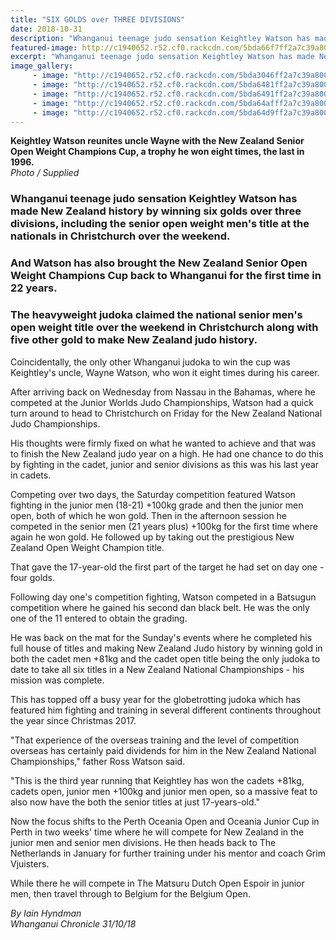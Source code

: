 ```yaml
---
title: "SIX GOLDS over THREE DIVISIONS"
date: 2018-10-31
description: "Whanganui teenage judo sensation Keightley Watson has made NZ history by winning six golds over three divisions..."
featured-image: http://c1940652.r52.cf0.rackcdn.com/5bda66f7ff2a7c39a8000220/with-cup.290-jpg.jpg
excerpt: "Whanganui teenage judo sensation Keightley Watson has made New Zealand history by winning six golds over three divisions"
image_gallery:
     - image: "http://c1940652.r52.cf0.rackcdn.com/5bda3046ff2a7c39a80001fe/Keighley-1st-in-history-CHRON-31-oct.jpg"
     - image: "http://c1940652.r52.cf0.rackcdn.com/5bda6481ff2a7c39a800020a/1.jpg"
     - image: "http://c1940652.r52.cf0.rackcdn.com/5bda6491ff2a7c39a800020c/8.jpg"
     - image: "http://c1940652.r52.cf0.rackcdn.com/5bda64afff2a7c39a800020e/16.jpg"
     - image: "http://c1940652.r52.cf0.rackcdn.com/5bda64d9ff2a7c39a8000212/17.jpg"
---
```


<p><strong>Keightley Watson reunites uncle Wayne with the New Zealand Senior Open Weight Champions Cup, a trophy he won eight times, the last in 1996.<br /></strong><em>Photo / Supplied</em></p>
<h3 class="element element-paragraph">Whanganui teenage judo sensation Keightley Watson has made New Zealand history by winning six golds over three divisions, including the senior open weight men's title at the nationals in Christchurch over the weekend.</h3>
<h3 class="element element-paragraph">And Watson has also brought the New Zealand Senior Open Weight Champions Cup back to Whanganui for the first time in 22 years.</h3>
<h3 class="element element-paragraph">The heavyweight judoka claimed the national senior men's open weight title over the weekend in Christchurch along with five other gold to make New Zealand judo history.</h3>
<p class="element element-paragraph">Coincidentally, the only other Whanganui judoka to win the cup was Keightley's uncle, Wayne Watson, who won it eight times during his career.</p>
<p class="element element-paragraph">After arriving back on Wednesday from Nassau in the Bahamas, where he competed at the Junior Worlds Judo Championships, Watson had a quick turn around to head to Christchurch on Friday for the New Zealand National Judo Championships.</p>
<p class="element element-paragraph">His thoughts were firmly fixed on what he wanted to achieve and that was to finish the New Zealand judo year on a high. He had one chance to do this by fighting in the cadet, junior and senior divisions as this was his last year in cadets.</p>
<p class="element element-paragraph">Competing over two days, the Saturday competition featured Watson fighting in the junior men (18-21) +100kg grade and then the junior men open, both of which he won gold. Then in the afternoon session he competed in the senior men (21 years plus) +100kg for the first time where again he won gold. He followed up by taking out the prestigious New Zealand Open Weight Champion title.</p>
<p class="element element-paragraph">That gave the 17-year-old the first part of the target he had set on day one - four golds.</p>
<p class="element element-paragraph">Following day one's competition fighting, Watson competed in a Batsugun competition where he gained his second dan black belt. He was the only one of the 11 entered to obtain the grading.</p>
<p class="element element-paragraph">He was back on the mat for the Sunday's events where he completed his full house of titles and making New Zealand Judo history by winning gold in both the cadet men +81kg and the cadet open title being the only judoka to date to take all six titles in a New Zealand National Championships - his mission was complete.</p>
<p class="element element-paragraph">This has topped off a busy year for the globetrotting judoka which has featured him fighting and training in several different continents throughout the year since Christmas 2017.</p>
<p class="element element-paragraph">"That experience of the overseas training and the level of competition overseas has certainly paid dividends for him in the New Zealand National Championships," father Ross Watson said.</p>
<p class="element element-paragraph">"This is the third year running that Keightley has won the cadets +81kg, cadets open, junior men +100kg and junior men open, so a massive feat to also now have the both the senior titles at just 17-years-old."</p>
<p class="element element-paragraph">Now the focus shifts to the Perth Oceania Open and Oceania Junior Cup in Perth in two weeks' time where he will compete for New Zealand in the junior men and senior men divisions. He then heads back to The Netherlands in January for further training under his mentor and coach Grim Vjuisters.</p>
<p class="element element-paragraph">While there he will compete in The Matsuru Dutch Open Espoir in junior men, then travel through to Belgium for the Belgium Open.</p>
<p class="element element-paragraph"><em>By Iain Hyndman</em><br /><em>Whanganui Chronicle 31/10/18</em></p>

